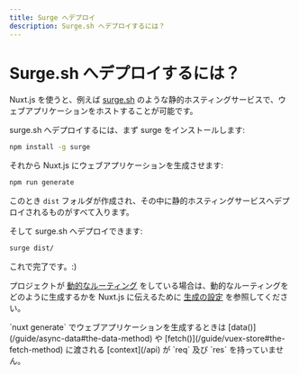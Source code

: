 ```yaml
---
title: Surge へデプロイ
description: Surge.sh へデプロイするには？
---
```


# Surge.sh へデプロイするには？

Nuxt.js を使うと、例えば [surge.sh](https://surge.sh/) のような静的ホスティングサービスで、ウェブアプリケーションをホストすることが可能です。

surge.sh へデプロイするには、まず surge をインストールします:

```bash
npm install -g surge
```

それから Nuxt.js にウェブアプリケーションを生成させます:

```bash
npm run generate
```

このとき `dist` フォルダが作成され、その中に静的ホスティングサービスへデプロイされるものがすべて入ります。

そして surge.sh へデプロイできます:

```bash
surge dist/
```

これで完了です。:)

プロジェクトが [動的なルーティング](/guide/routing#動的なルーティング) をしている場合は、動的なルーティングをどのように生成するかを Nuxt.js に伝えるために [生成の設定](/api/configuration-generate) を参照してください。

<div class="Alert">`nuxt generate` でウェブアプリケーションを生成するときは [data()](/guide/async-data#the-data-method) や [fetch()](/guide/vuex-store#the-fetch-method) に渡される [context](/api) が `req` 及び `res` を持っていません。</div>
